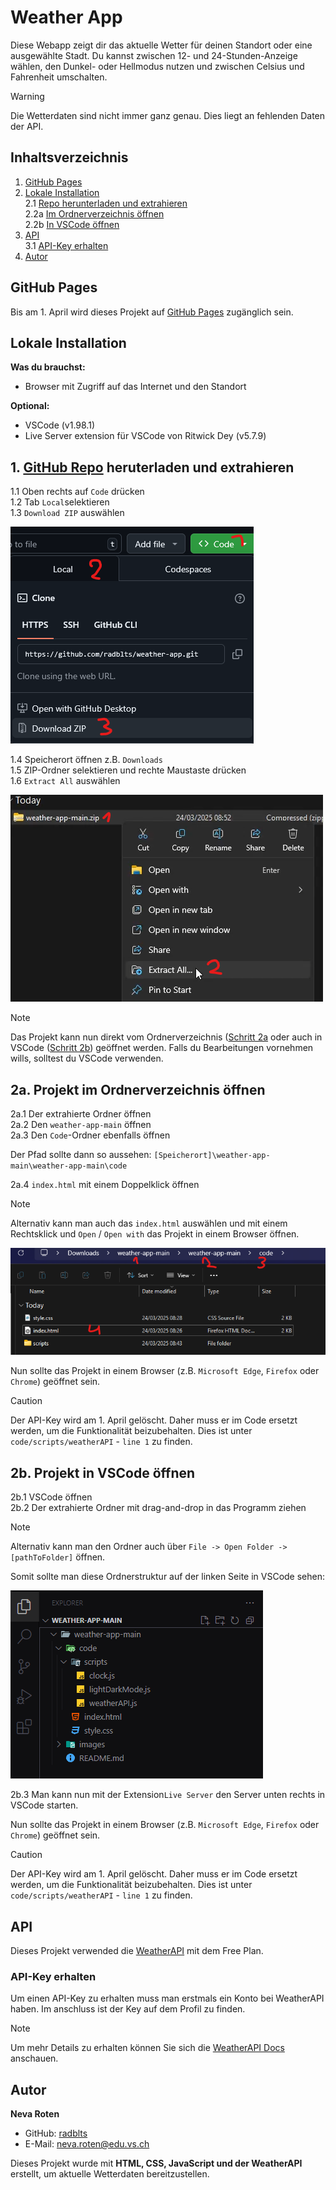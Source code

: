 # Weather App

Diese Webapp zeigt dir das aktuelle Wetter für deinen Standort oder eine ausgewählte Stadt. Du kannst zwischen 12- und 24-Stunden-Anzeige wählen, den Dunkel- oder Hellmodus nutzen und zwischen Celsius und Fahrenheit umschalten.

> [!WARNING]
> Die Wetterdaten sind nicht immer ganz genau. Dies liegt an fehlenden Daten der API.

## Inhaltsverzeichnis

1. [GitHub Pages](#github-pages)
2. [Lokale Installation](#lokale-installation)\
   2.1 [Repo herunterladen und extrahieren](#1-github-repo-heruterladen-und-extrahieren)\
   2.2a [Im Ordnerverzeichnis öffnen](#2a-projekt-im-ordnerverzeichnis-öffnen)\
   2.2b [In VSCode öffnen](#2b-projekt-in-vscode-öffnen)
3. [API](#api)\
   3.1 [API-Key erhalten](#api-key-erhalten)
4. [Autor](#autor)

## GitHub Pages

Bis am 1. April wird dieses Projekt auf [GitHub Pages](https://radblts.github.io/weather-app/code/) zugänglich sein.

## Lokale Installation

**Was du brauchst:**

- Browser mit Zugriff auf das Internet und den Standort

**Optional:**

- VSCode (v1.98.1)
- Live Server extension für VSCode von Ritwick Dey (v5.7.9)

## 1. [GitHub Repo](https://github.com/radblts/weather-app) heruterladen und extrahieren

1.1 Oben rechts auf `Code` drücken\
1.2 Tab `Local`selektieren\
1.3 `Download ZIP` auswählen

![](images/image01.png)

1.4 Speicherort öffnen z.B. `Downloads`\
1.5 ZIP-Ordner selektieren und rechte Maustaste drücken\
1.6 `Extract All` auswählen

![](images/image02.png)

> [!NOTE]
> Das Projekt kann nun direkt vom Ordnerverzeichnis ([Schritt 2a](#2a-projekt-im-ordnerverzeichnis-öffnen) oder auch in VSCode ([Schritt 2b](#2b-projekt-in-vscode-öffnen)) geöffnet werden. Falls du Bearbeitungen vornehmen wills, solltest du VSCode verwenden.

## 2a. Projekt im Ordnerverzeichnis öffnen

2a.1 Der extrahierte Ordner öffnen\
2a.2 Den `weather-app-main` öffnen\
2a.3 Den `Code`-Ordner ebenfalls öffnen

Der Pfad sollte dann so aussehen: `[Speicherort]\weather-app-main\weather-app-main\code`

2a.4 `index.html` mit einem Doppelklick öffnen

> [!NOTE]
> Alternativ kann man auch das `index.html` auswählen und mit einem Rechtsklick und `Open` / `Open with` das Projekt in einem Browser öffnen.

![](images/image03.png)

Nun sollte das Projekt in einem Browser (z.B. `Microsoft Edge`, `Firefox` oder `Chrome`) geöffnet sein.

> [!CAUTION]
> Der API-Key wird am 1. April gelöscht. Daher muss er im Code ersetzt werden, um die Funktionalität beizubehalten. Dies ist unter `code/scripts/weatherAPI` - `line 1` zu finden.

## 2b. Projekt in VSCode öffnen

2b.1 VSCode öffnen\
2b.2 Der extrahierte Ordner mit drag-and-drop in  das Programm ziehen 

> [!NOTE]
> Alternativ kann man den Ordner auch über `File -> Open Folder -> [pathToFolder]` öffnen.

Somit sollte man diese Ordnerstruktur auf der linken Seite in VSCode sehen:

![](images/image04.png)

2b.3 Man kann nun mit der Extension`Live Server` den Server unten rechts in VSCode starten.

Nun sollte das Projekt in einem Browser (z.B. `Microsoft Edge`, `Firefox` oder `Chrome`) geöffnet sein.

> [!CAUTION]
> Der API-Key wird am 1. April gelöscht. Daher muss er im Code ersetzt werden, um die Funktionalität beizubehalten. Dies ist unter `code/scripts/weatherAPI` - `line 1` zu finden.

## API

Dieses Projekt verwended die [WeatherAPI](https://www.weatherapi.com) mit dem Free Plan. 

### API-Key erhalten

Um einen API-Key zu erhalten muss man erstmals ein Konto bei WeatherAPI haben. Im anschluss ist der Key auf dem Profil zu finden.

> [!NOTE]
> Um mehr Details zu erhalten können Sie sich die [WeatherAPI Docs](https://www.weatherapi.com/docs/) anschauen.

## Autor

**Neva Roten**

- GitHub: [radblts](https://github.com/radblts)
- E-Mail: neva.roten@edu.vs.ch

Dieses Projekt wurde mit **HTML, CSS, JavaScript und der WeatherAPI** erstellt, um aktuelle Wetterdaten bereitzustellen.